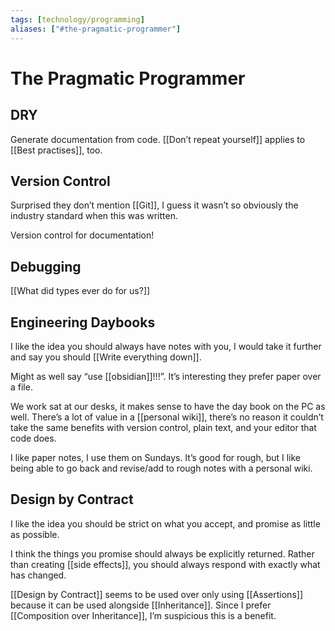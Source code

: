 ```yaml
---
tags: [technology/programming]
aliases: ["#the-pragmatic-programmer"]
---
```


# The Pragmatic Programmer

## DRY

Generate documentation from code. [[Don’t repeat yourself]] applies to [[Best practises]], too.

## Version Control

Surprised they don’t mention [[Git]], I guess it wasn’t so obviously the industry standard when this was written.

Version control for documentation!

## Debugging

[[What did types ever do for us?]]

## Engineering Daybooks

I like the idea you should always have notes with you, I would take it further and say you should [[Write everything down]].

Might as well say “use [[obsidian]]!!!”. It’s interesting they prefer paper over a file.

We work sat at our desks, it makes sense to have the day book on the PC as well. There’s a lot of value in a [[personal wiki]], there’s no reason it couldn’t take the same benefits with version control, plain text, and your editor that code does.

I like paper notes, I use them on Sundays. It’s good for rough, but I like being able to go back and revise/add to rough notes with a personal wiki.

## Design by Contract

I like the idea you should be strict on what you accept, and promise as little as possible.

I think the things you promise should always be explicitly returned. Rather than creating [[side effects]], you should always respond with exactly what has changed.

[[Design by Contract]] seems to be used over only using [[Assertions]] because it can be used alongside [[Inheritance]]. Since I prefer [[Composition over Inheritance]], I’m suspicious this is a benefit.
